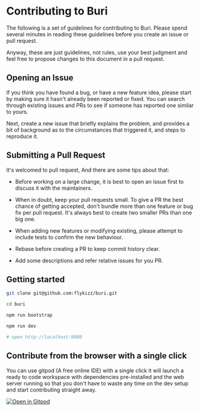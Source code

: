 # Contributing to Buri

The following is a set of guidelines for contributing to Buri. Please spend several minutes in reading these guidelines before you create an issue or pull request.

Anyway, these are just guidelines, not rules, use your best judgment and feel free to propose changes to this document in a pull request.

## Opening an Issue

If you think you have found a bug, or have a new feature idea, please start by making sure it hasn't already been reported or fixed. You can search through existing issues and PRs to see if someone has reported one similar to yours.

Next, create a new issue that briefly explains the problem, and provides a bit of background as to the circumstances that triggered it, and steps to reproduce it.

## Submitting a Pull Request

It's welcomed to pull request, And there are some tips about that:

- Before working on a large change, it is best to open an issue first to discuss it with the maintainers.

- When in doubt, keep your pull requests small. To give a PR the best chance of getting accepted, don't bundle more than one feature or bug fix per pull request. It's always best to create two smaller PRs than one big one.

- When adding new features or modifying existing, please attempt to include tests to confirm the new behaviour.

- Rebase before creating a PR to keep commit history clear.

- Add some descriptions and refer relative issues for you PR.

## Getting started

```bash
git clone git@github.com:flykizz/buri.git

cd buri

npm run bootstrap

npm run dev

# open http://localhost:8080
```

## Contribute from the browser with a single click

You can use gitpod (A free online IDE) with a single click it will launch a ready to code workspace with dependencies pre-installed and the web server running so that you don't have to waste any time on the dev setup and start contributing straight away.

[![Open in Gitpod](https://gitpod.io/button/open-in-gitpod.svg)](https://gitpod.io/#https://github.com/flykizz/buri)
